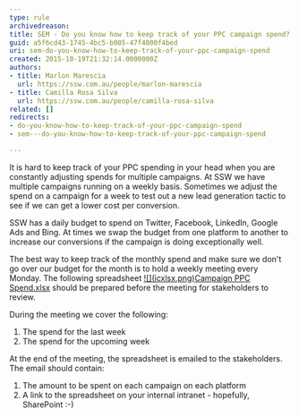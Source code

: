```yaml
---
type: rule
archivedreason: 
title: SEM - Do you know how to keep track of your PPC campaign spend?
guid: a5f6cd43-1745-4bc5-b005-47f4000f4bed
uri: sem-do-you-know-how-to-keep-track-of-your-ppc-campaign-spend
created: 2015-10-19T21:32:14.0000000Z
authors:
- title: Marlon Marescia
  url: https://ssw.com.au/people/marlon-marescia
- title: Camilla Rosa Silva
  url: https://ssw.com.au/people/camilla-rosa-silva
related: []
redirects:
- do-you-know-how-to-keep-track-of-your-ppc-campaign-spend
- sem---do-you-know-how-to-keep-track-of-your-ppc-campaign-spend

---
```


It is hard to keep track of your PPC spending in your head when you are constantly adjusting spends for multiple campaigns. At SSW we have multiple campaigns running on a weekly basis. Sometimes we adjust the spend on a campaign for a week to test out a new lead generation tactic to see if we can get a lower cost per conversion.

<!--endintro-->

SSW has a daily budget to spend on Twitter, Facebook, LinkedIn, Google Ads and Bing. At times we swap the budget from one platform to another to increase our conversions if the campaign is doing exceptionally well.

The best way to keep track of the monthly spend and make sure we don't go over our budget for the month is to hold a weekly meeting every Monday. The following spreadsheet [!\[\](icxlsx.png)Campaign PPC Spend.xlsx](/AnalyticsReports/Campaign%20PPC%20Spend.xlsx) should be prepared before the meeting for stakeholders to review.

During the meeting we cover the following:

1. The spend for the last week
2. The spend for the upcoming week


At the end of the meeting, the spreadsheet is emailed to the stakeholders. The email should contain:

1. The amount to be spent on each campaign on each platform
2. A link to the spreadsheet on your internal intranet - hopefully, SharePoint :-)
